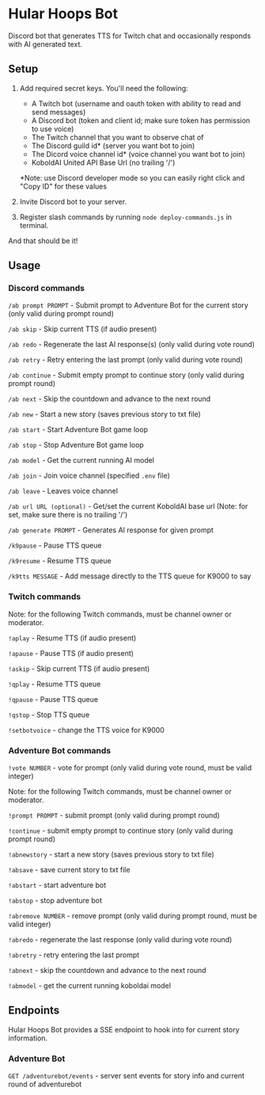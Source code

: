 # Hular Hoops Bot

Discord bot that generates TTS for Twitch chat and occasionally responds with AI generated text.

## Setup

1. Add required secret keys. You'll need the following:

   - A Twitch bot (username and oauth token with ability to read and send messages)
   - A Discord bot (token and client id; make sure token has permission to use voice)
   - The Twitch channel that you want to observe chat of
   - The Discord guild id\* (server you want bot to join)
   - The Dicord voice channel id\* (voice channel you want bot to join)
   - KoboldAI United API Base Url (no trailing '/')

   \*Note: use Discord developer mode so you can easily right click and "Copy ID" for these values

2. Invite Discord bot to your server.
3. Register slash commands by running `node deploy-commands.js` in terminal.

And that should be it!

## Usage

### Discord commands

`/ab prompt PROMPT` - Submit prompt to Adventure Bot for the current story (only valid during prompt round)

`/ab skip` - Skip current TTS (if audio present)

`/ab redo` - Regenerate the last AI response(s) (only valid during vote round)

`/ab retry` - Retry entering the last prompt (only valid during vote round)

`/ab continue` - Submit empty prompt to continue story (only valid during prompt round)

`/ab next` - Skip the countdown and advance to the next round

`/ab new` - Start a new story (saves previous story to txt file)

`/ab start` - Start Adventure Bot game loop

`/ab stop` - Stop Adventure Bot game loop

`/ab model` - Get the current running AI model

`/ab join` - Join voice channel (specified `.env` file)

`/ab leave` - Leaves voice channel

`/ab url URL (optional)` - Get/set the current KoboldAI base url (Note: for set, make sure there is no trailing '/')

`/ab generate PROMPT` - Generates AI response for given prompt 

`/k9pause` - Pause TTS queue

`/k9resume` - Resume TTS queue

`/k9tts MESSAGE` - Add message directly to the TTS queue for K9000 to say

### Twitch commands

Note: for the following Twitch commands, must be channel owner or moderator.

`!aplay` - Resume TTS (if audio present)

`!apause` - Pause TTS (if audio present)

`!askip` - Skip current TTS (if audio present)

`!qplay` - Resume TTS queue

`!qpause` - Pause TTS queue

`!qstop` - Stop TTS queue

`!setbotvoice` - change the TTS voice for K9000

### Adventure Bot commands

`!vote NUMBER` - vote for prompt (only valid during vote round, must be valid integer)

Note: for the following Twitch commands, must be channel owner or moderator.

`!prompt PROMPT` - submit prompt (only valid during prompt round)

`!continue` - submit empty prompt to continue story (only valid during prompt round)

`!abnewstory` - start a new story (saves previous story to txt file)

`!absave` - save current story to txt file

`!abstart` - start adventure bot

`!abstop` - stop adventure bot

`!abremove NUMBER` - remove prompt (only valid during prompt round, must be valid integer)

`!abredo` - regenerate the last response (only valid during vote round)

`!abretry` - retry entering the last prompt

`!abnext` - skip the countdown and advance to the next round

`!abmodel` - get the current running koboldai model

## Endpoints

Hular Hoops Bot provides a SSE endpoint to hook into for current story information.

### Adventure Bot

`GET /adventurebot/events` - server sent events for story info and current round of adventurebot
